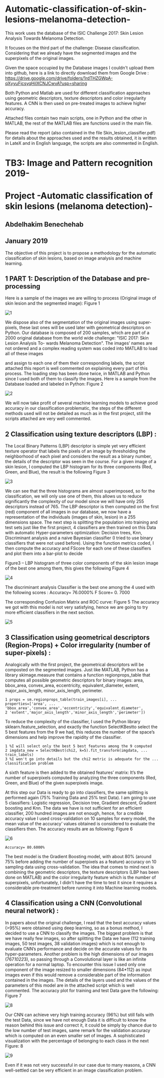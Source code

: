 # Automatic-classification-of-skin-lesions-melanoma-detection-

This work uses the database of the ISIC Challenge 2017: Skin Lesion Analysis Towards Melanoma Detection.

It focuses on the third part of the challenge: Disease classification. Considering that we already have the segmented images and the superpixels of the original images.

Given the space occupied by the Database images I couldn't upload them into github, here is a link to directly download them from Google Drive : https://drive.google.com/drive/folders/1rdTHZGWpA-qXyyuFjcsyqHilXCNJCwvA?usp=sharing

Both Python and Matlab are used for different classification approaches using geometric descriptors, texture descriptors and color irregularity features. A CNN is then used on pre-treated images to achieve higher accuracy.

Attached files contain two main scripts, one in Python and the other in MATLAB, the rest of the MATLAB files are functions used in the main file.

Please read the report (also contained in the file Skin_lesion_classifier.pdf) for details about the approaches used and the results obtained, it is written in LateX and in English language, the scripts are also commented in English.

# TB3: Image and Pattern recognition 2019-

# Project -Automatic classification of skin lesions (melanoma detection)-

## Abdelhakim Benechehab

## January 2019

The objective of this project is to propose a methodology for the automatic
classification of skin lesions, based on image analysis and machine learning.

## 1 PART 1: Description of the Database and pre-processing

Here is a sample of the images we are willing to process (Original image of
skin lesion and the segmented image): Figure 1

<img src="figures/1.jpg" 
  alt="1"/>

We dispose also of the segmentation of the original images using super-pixels,
these last ones will be used later with geometrical descriptors on Python.
Our database is composed of 200 samples, which are part of a 2000 original
database from the world wide challenge: "ISIC 2017: Skin Lesion Analysis To-
wards Melanoma Detection". The images’ names are not ordered and a complex
reading system was coded into MATLAB to load all of these images


and assign to each one of them their corresponding labels, the script attached
this report is well commented on explaining every part of this process.
The loading step has been done twice, in MATLAB and Python since I used
both of them to classify the images. Here is a sample from the Database loaded
and labeled in Python: Figure 2

<img src="figures/2.jpg" 
  alt="2"/>
  
We will now take profit of several machine learning models to achieve
good accuracy in our classification problematic, the steps of the different
methods used will not be detailed as much as in the first project, still the
scripts attached are very well commented.

## 2 Classification using texture descriptors (LBP) :

The Local Binary Patterns (LBP) descriptor is simple yet very efficient
texture operator that labels the pixels of an image by thresholding the neighborhood of each pixel and considers the result as a binary number, the details of the descriptor was seen in the course. For a given image of a skin lesion, I computed the LBP histogram for its three components (Red, Green, and Blue), the result is the following Figure 3

<img src="figures/3.jpg" 
  alt="3"/>

We can see that the three histograms are almost superimposed, so for the classification, we will only use one of them, this allows us to reduce significantly the complexity of our model since we will have only 255 descriptors instead of 765.
The LBP descriptor is then computed on the first (red) component of all
images in our database, we now have a representation of the individuals (images of skin, lesion) in a 255 dimensions space.
The next step is splitting the population into training and test sets just
like the first project, 4 classifiers are then trained on this Data with automatic Hyper-parameters optimization: Decision trees, Knn, Discriminant analysis and a naive Bayesian classifier (I tried to use binary classifiers that were not used before).
Using the function metrics coded, I then compute the accuracy and FScore for each one of these classifiers and plot them into a bar-plot to decide


Figure3 – LBP histogram of three color components of the skin lesion image of the best one among them, this gives the following Figure 4

<img src="figures/4.jpg" 
  alt="4"/>
  
The discriminant analysis Classifier is the best one among the 4 used with the following scores :
Accuracy= 76.0000%
F Score= 0. 7000

The corresponding Confusion Matrix and ROC curve: Figure 5
The accuracy we got with this model is not very satisfying, hence we are
going to try more efficient classifiers in the next section.


<img src="figures/5.jpg" 
  alt="5"/>

## 3 Classification using geometrical descriptors (Region-Props) + Color irregularity (number of super-pixels) :

Analogically with the first project, the geometrical descriptors will be composted on the segmented images. Just like MATLAB, Python has a library skimage.measure that contains a function regionprops_table that computes all possible geometric descriptors for binary images: area, bbox_area, convex_area, eccentricity, equivalent_diameter, extent, major_axis_length, minor_axis_length, perimeter.

```
1 props = sm.regionprops_table(train_images[i], ...
properties=['area', ...
'bbox_area','convex_area','eccentricity','equivalent_diameter',
2 'extent','major_axis_length','minor_axis_length','perimeter'])
```
To reduce the complexity of the classifier, I used the Python library sklearn.feature_selection, and exactly the function SelectKBestto select the 5 best features from the 9 we had, this reduces the number of the space’s dimensions and help improve the rapidity of the classifier.

```
1 %I will select only the best 5 best features among the 9 computed
2 imgdata_new = SelectKBest(chi2, k=5).fit_transform(imgdata, ...
train_labels)
3 %I won't go into details but the chi2 metric is adequate for the ...
classification problem
```
A sixth feature is then added to the obtained features’ matrix: It’s the number of superpixels computed by analyzing the three components (Red, Green, and Blue) of the given superpixels image.


At this step our Data is ready to go into classifiers, the same splitting is
performed again (75% Training Data and 25% test Data). I am going to use 5 classifiers: Logistic regression, Decision tree, Gradient descent, Gradient boosting and Knn.
The data we have is not sufficient for an efficient classifier, 200 hundred
images are not enough, hence, for a credible accuracy value I used cross-validation on 10 samples for every model, the mean value of the accuracy’ values obtained is considered to evaluate the classifiers then.
The accuracy results are as following: Figure 6

<img src="figures/6.jpg" 
  alt="6"/>
  
```
Accuracy= 80.6000%
```
The best model is the Gradient Boosting model, with about 80% (around
75% before adding the number of superpixels as a feature) accuracy on 10 sampling data using cross-validation. The idea that comes to mind next is combining the geometric descriptors, the texture descriptors (LBP has been done on MATLAB) and the color irregularity feature which is the number of superpixels, unfortunately, I didn’t have the time to test it since it requires a considerable pre-treatment before running it into Machine learning models.

## 4 Classification using a CNN (Convolutional neural network) :

In papers about the original challenge, I read that the best accuracy values (>95%) were obtained using deep learning, so as a bonus method, I decided to use a CNN to classify the images.
The biggest problem is that we have really few images, so after splitting the Data we have (112 training images, 50 test images, 38 validation images) which is not enough to evaluate CNN’s performance and decide on the accurate values for its hyper-parameters.
Another problem is the high dimensions of our images (767*1022*3), so
passing through a Convolutional layer is like an infinite operation for a normal laptop. To encounter this issue I used only one component of the image resized to smaller dimensions (84*112) as input images even if this would remove a considerable part of the information contained in the images.
The details of the layers used and the values of the parameters of this model are in the attached script which is well commented.
The accuracy plot for training and test Data gave the following: Figure 7

<img src="figures/8.jpg" 
  alt="8"/>
  
Our CNN can achieve very high training accuracy (96%) but still fails with the test Data, since we have not enough Data it is difficult to know the reason behind this issue and correct it, it could be simply by chance due to the low number of test images, same remark for the validation accuracy which is computed on an even smaller set of images.
A sophisticated visualization with the percentage of belonging to each class in the next Figure: 8

<img src="figures/9.jpg" 
  alt="9"/>
  
Even if it was not very successful in our case due to many reasons, a CNN well-settled can be very efficient in an image classification problem.


